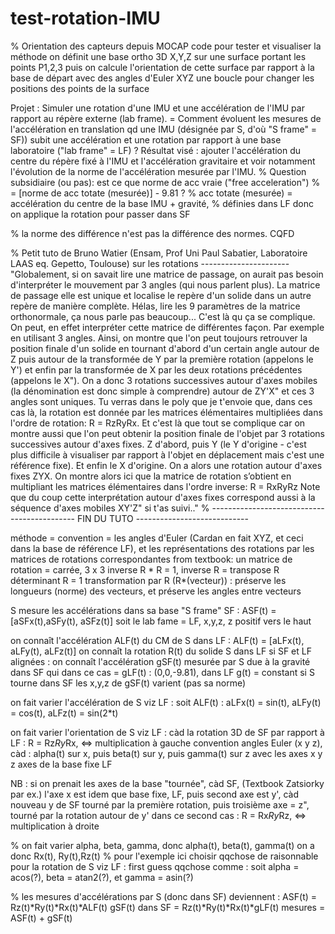 # test-rotation-IMU

% Orientation des capteurs depuis MOCAP
code pour tester et visualiser la méthode
on définit une base ortho 3D X,Y,Z sur une surface portant les points
P1,2,3
puis on calcule l'orientation de cette surface par rapport à la base de
départ avec des angles d'Euler XYZ
une boucle pour changer les positions des points de la surface


Projet : Simuler une rotation d'une IMU et une accélération
de l'IMU par rapport au répère externe (lab frame).
= Comment évoluent les mesures de l'accélération en translation
qd une IMU (désignée par S, d'où "S frame" = SF)) subit une accélération et une rotation
par rapport à une base laboratoire ("lab frame" = LF) ?
Résultat visé : ajouter l'accélération du centre du répère fixé à l'IMU
et l'accélération gravitaire et voir notamment l'évolution
de la norme de l'accélération mesurée par l'IMU.
% Question subsidiaire (ou pas): est ce que norme de acc vraie ("free acceleration")
% = [norme de acc totate (mesurée)] - 9.81 ?
% acc totate (mesurée) = accélération du centre de la base IMU + gravité,
% définies dans LF donc on applique la rotation pour passer dans SF

% la norme des différence n'est pas la différence des normes. CQFD

% Petit tuto de Bruno Watier (Ensam, Prof Uni Paul Sabatier, Laboratoire LAAS eq. Gepetto, Toulouse) sur les rotations ----------------------
"Globalement, si on savait lire une matrice de passage, on aurait pas besoin d'interpréter
le mouvement par 3 angles (qui nous parlent plus). La matrice de passage elle est unique
et localise le repère d'un solide dans un autre repère de manière complète. Hélas, lire
les 9 paramètres de la matrice orthonormale, ça nous parle pas beaucoup... C'est là qu
    ça se complique. On peut, en effet interpréter cette matrice de différentes façon.
Par exemple en utilisant 3 angles. Ainsi, on montre que l'on peut toujours retrouver la
position finale d'un solide en tournant d'abord d'un certain angle autour de Z puis autour
de la transformée de Y par la première rotation (appelons le Y') et enfin par la
transformée de X par les deux rotations précédentes (appelons le X"). On a donc 3 rotations
successives autour d'axes mobiles (la dénomination est donc simple à comprendre) autour de ZY'X" et
ces 3 angles sont uniques. Tu verras dans le poly que je t'envoie que, dans ces cas là, la rotation 
est donnée par les matrices élémentaires multipliées dans l'ordre de rotation: R = RzRyRx.
Et c'est là que tout se complique car on montre aussi que l'on peut obtenir la position finale de 
l'objet par 3 rotations successives autour d'axes fixes. Z d'abord, puis Y (le Y d'origine - c'est plus 
difficile à visualiser par rapport à l'objet en déplacement mais c'est une référence fixe). Et enfin
le X d'origine. On a alors une rotation autour d'axes fixes ZYX. On montre alors ici que la matrice 
de rotation s’obtient en multipliant les matrices élémentaires dans l'ordre inverse: R = RxRyRz
Note que du coup cette interprétation autour d'axes fixes correspond aussi à la séquence d'axes mobiles
XY'Z" si t'as suivi.."
% -------------------------------------------- FIN DU TUTO ----------------------------


méthode = convention = les angles d'Euler (Cardan en fait XYZ, et ceci
dans la base de référence LF),
et les représentations des rotations par les matrices de rotations correspondantes
from textbook: un matrice de rotation = carrée, 3 x 3
inverse R * R = 1, 
inverse R = transpose R
déterminant R = 1
transformation par R (R*(vecteur)) : préserve les longueurs (norme) des
vecteurs, et préserve les angles entre vecteurs

S mesure les accélérations dans sa base "S frame" SF :
ASF(t) = [aSFx(t),aSFy(t), aSFz(t)]
soit le lab fame = LF, x,y,z, z positif vers le haut

on connaît l'accélération ALF(t) du CM de S dans LF :
ALF(t) = [aLFx(t), aLFy(t), aLFz(t)]
on connaît la rotation R(t) du solide S dans LF
si SF et LF alignées : on connaît l'accélération gSF(t) mesurée
par S due à la gravité dans SF qui dans ce cas = gLF(t) : (0,0,-9.81), dans LF g(t) = constant
si S tourne dans SF les x,y,z de gSF(t) varient (pas sa norme)

on fait varier l'accélération de S viz LF :
soit ALF(t) : aLFx(t) = sin(t), aLFy(t) = cos(t), aLFz(t) = sin(2*t)

on fait varier l'orientation de S viz LF :
càd la rotation 3D de SF par rapport à LF : R = Rz*Ry*Rx, <=> multiplication à gauche
convention angles Euler (x y z),
càd : alpha(t) sur x, puis beta(t) sur y, puis gamma(t) sur z
avec les axes x y z axes de la base fixe LF

NB : si on prenait les axes de la base "tournée", càd SF, (Textbook Zatsiorky par ex.)
l'axe x est idem que base fixe, LF, puis second axe est y', càd nouveau y de SF tourné
par la première rotation,
puis troisième axe = z", tourné par la rotation autour de y'
dans ce second cas : R = Rx*Ry*Rz, <=> multiplication à droite


% on fait varier alpha, beta, gamma, donc alpha(t), beta(t), gamma(t)
on a donc Rx(t), Ry(t),Rz(t)
% pour l'exemple ici choisir qqchose de raisonnable pour la rotation de S viz LF :
first guess qqchose comme : soit alpha = acos(?), beta = atan2(?), et gamma = asin(?)

% les mesures d'accélérations par S (donc dans SF) deviennent :
ASF(t) = Rz(t)*Ry(t)*Rx(t)*ALF(t)
gSF(t) dans SF = Rz(t)*Ry(t)*Rx(t)*gLF(t)
mesures = ASF(t) + gSF(t)
